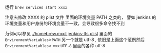 
运行 `brew services start xxxx`

注意去修改 XXXX 的 plist 文件 里面的环境变量 PATH 之类的，
譬如 jenkins 的环境变量和用户身份的环境变量不一致，会导致很多命令找不到

范例可以参见  [./homebrew.mxcl.jenkins-lts.plist](./homebrew.mxcl.jenkins-lts.plist)
里面的 `EnvironmentVariables`>`PATH`
另一个就是 utf-8 , 依旧是上面这个范例然后 `EnvironmentVariables`> `xxx`:`UTF-8` 里面的各种 utf-8